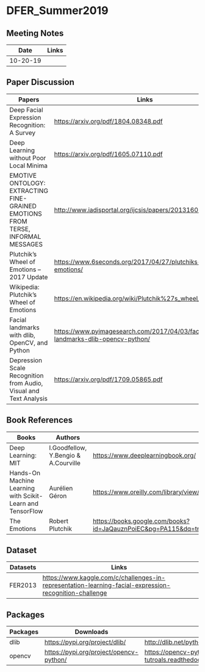 # DFER_Summer2019

## Meeting Notes

| Date       | Links        |
| ------------- |-------------|
|   10-20-19   |  |
## Paper Discussion
| Papers        | Links         | Notes  |
| ------------- |-------------| --------|
| Deep Facial Expression Recognition: A Survey    | https://arxiv.org/pdf/1804.08348.pdf | - |
| Deep Learning without Poor Local Minima      | https://arxiv.org/pdf/1605.07110.pdf    | - |
|EMOTIVE ONTOLOGY: EXTRACTING FINE-GRAINED EMOTIONS FROM TERSE, INFORMAL MESSAGES | http://www.iadisportal.org/ijcsis/papers/2013160208.pdf | - |
| Plutchik’s Wheel of Emotions – 2017 Update| https://www.6seconds.org/2017/04/27/plutchiks-model-of-emotions/ | - |
| Wikipedia: Plutchik’s Wheel of Emotions| https://en.wikipedia.org/wiki/Plutchik%27s_wheel_of_emotions | - |
| Facial landmarks with dlib, OpenCV, and Python | https://www.pyimagesearch.com/2017/04/03/facial-landmarks-dlib-opencv-python/| - |
| Depression Scale Recognition from Audio, Visual and Text Analysis | https://arxiv.org/pdf/1709.05865.pdf | - |

## Book References
| Books         | Authors         | Links  |
| ------------- |-------------| --------|
| Deep Learning: MIT  | I.Goodfellow, Y.Bengio & A.Courville  | https://www.deeplearningbook.org/ |
| Hands-On Machine Learning with Scikit-Learn and TensorFlow  |  Aurélien Géron  | https://www.oreilly.com/library/view/hands-on-machine-learning/9781491962282/ |
|The Emotions| Robert Plutchik| https://books.google.com/books?id=JaQauznPoiEC&pg=PA115&dq=triad+plutchik+the+emotions&hl=en#v=onepage&q&f=true |

## Dataset
| Datasets| Links | 
|-------|-----|
| FER2013 | https://www.kaggle.com/c/challenges-in-representation-learning-facial-expression-recognition-challenge|

## Packages
| Packages | Downloads | Library |
| ------------- |-------------| --------|
| dlib | https://pypi.org/project/dlib/| http://dlib.net/python/index.html|
| opencv |https://pypi.org/project/opencv-python/ | https://opencv-python-tutroals.readthedocs.io/en/latest/py_tutorials/py_tutorials.html|

